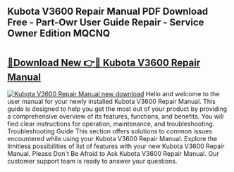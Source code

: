 ## Kubota V3600 Repair Manual PDF Download Free - Part-Owr User Guide Repair - Service Owner Edition MQCNQ

# <h2><a href="http://bc91658.oget.top/?id=Kubota+V3600+Repair+Manual">🔗Download New 👉🔴 Kubota V3600 Repair Manual</a></h2>

[![Kubota V3600 Repair Manual new download](https://i.imgur.com/5g1atiW.png)](http://bc91658.oget.top/?id=Kubota+V3600+Repair+Manual)
Hello and welcome to the user manual for your newly installed Kubota V3600 Repair Manual. This guide is designed to help you get the most out of your product by providing a comprehensive overview of its features, functions, and benefits. You will find clear instructions for operation, maintenance, and troubleshooting. Troubleshooting Guide This section offers solutions to common issues encountered while using your Kubota V3600 Repair Manual. Explore the limitless possibilities of list of features with your new Kubota V3600 Repair Manual. Please Don't Be Afraid to Ask Kubota V3600 Repair Manual. Our customer support team is ready to answer your questions.
